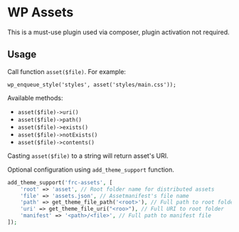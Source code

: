 # WP Assets

This is a must-use plugin used via composer, plugin activation not required.

## Usage

Call function `asset($file)`. For example: 

`wp_enqueue_style('styles', asset('styles/main.css'));`

Available methods: 
* `asset($file)->uri()`
* `asset($file)->path()`
* `asset($file)->exists()`
* `asset($file)->notExists()`
* `asset($file)->contents()`

Casting `asset($file)` to a string will return asset's URI.  

Optional configuration using `add_theme_support` function.

```php
add_theme_support('frc-assets', [
    'root' => 'asset', // Root folder name for distributed assets
    'file' => 'assets.json', // Assetmanifest's file name
    'path' => get_theme_file_path('<root>'), // Full path to root folder
    'uri' => get_theme_file_uri("<roo>"), // Full URI to root folder
    'manifest' => '<path>/<file>', // Full path to manifest file
]);
```
